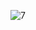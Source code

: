 ![7](https://github.com/VanHoang110802/ABCXYZ/assets/108053955/8ae1a80d-d694-4aff-a20a-4868aa287308)
